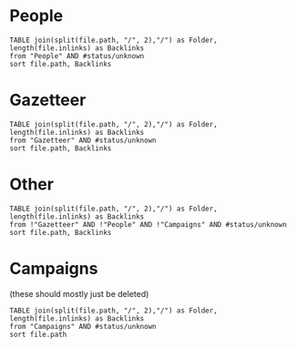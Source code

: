 # People

```dataview
TABLE join(split(file.path, "/", 2),"/") as Folder, length(file.inlinks) as Backlinks
from "People" AND #status/unknown 
sort file.path, Backlinks
```

# Gazetteer

```dataview
TABLE join(split(file.path, "/", 2),"/") as Folder, length(file.inlinks) as Backlinks
from "Gazetteer" AND #status/unknown 
sort file.path, Backlinks
```

# Other

```dataview
TABLE join(split(file.path, "/", 2),"/") as Folder, length(file.inlinks) as Backlinks
from !"Gazetteer" AND !"People" AND !"Campaigns" AND #status/unknown 
sort file.path, Backlinks
```



# Campaigns
(these should mostly just be deleted)

```dataview
TABLE join(split(file.path, "/", 2),"/") as Folder, length(file.inlinks) as Backlinks
from "Campaigns" AND #status/unknown 
sort file.path
```

